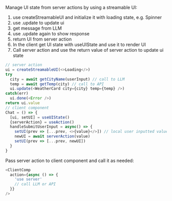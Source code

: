 Manage UI state from server actions by using a streamable UI:

1. use createStreamableUI and initialize it with loading state, e.g. Spinner
2. use .update to update ui
3. get message from LLM
4. use .update again to show response
5. return UI from server action
5. In the client get UI state with useUIState and use it to render UI
6. Call server action and use the return value of server action to update ui state

```js
// server action
ui = createStreamableUI(<>Loading</>)
try
  city = await getCityName(userInput) // call to LLM
  temp = await getTemp(city) // call to API
  ui.update(<WeatherCard city={city} temp={temp} />)
catch(err)
  ui.done(<Error />)
return ui.value
// client component
Chat = () => {
  [ui, setUI] = useUIState()
  {serverAction} = useAction()
  handleSubmitUserInput = async() => {
    setUI(prev => [...prev, <>{value}</>]) // local user inputted value
    newUI = await serverAction(value)
    setUI(prev => [...prev, newUI])
  }
}
```

Pass server action to client component and call it as needed:

```js
<ClientComp
  action={async () => {
    'use server'
    // call LLM or API
  }}
/>
```